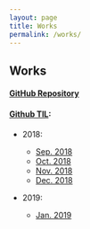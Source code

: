 ```yaml
---
layout: page
title: Works
permalink: /works/
---
```


## Works

<!-- #### [Portfolio](https://yangeok-private.github.io/portfolio/) -->

#### [GitHub Repository](https://github.com/yangeok/)

#### [Github TIL](https://github.com/Yangeok/Today-I-learned/tree/master/diary):

- 2018:

  - [Sep. 2018](https://github.com/Yangeok/Today-I-learned/blob/master/diary/09-2018.md)
  - [Oct. 2018](https://github.com/Yangeok/Today-I-learned/blob/master/diary/10-2018.md)
  - [Nov. 2018](https://github.com/Yangeok/Today-I-learned/blob/master/diary/11-2018.md)
  - [Dec. 2018](https://github.com/Yangeok/Today-I-learned/blob/master/diary/12-2018.md)

- 2019:
  - [Jan. 2019](https://github.com/Yangeok/Today-I-learned/blob/master/diary/01-2019.md)
